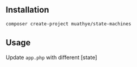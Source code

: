 
## Installation

```sh
composer create-project muathye/state-machines
```

## Usage

Update `app.php` with different [state]

